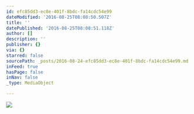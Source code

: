 ```yaml
---
id: efc85dd3-ec8e-401f-8bdc-fa14cdc54e99
dateModified: '2016-08-25T08:08:50.507Z'
title: ''
datePublished: '2016-08-25T08:08:51.118Z'
author: []
description: ''
publisher: {}
via: {}
starred: false
sourcePath: _posts/2016-08-24-efc85dd3-ec8e-401f-8bdc-fa14cdc54e99.md
inFeed: true
hasPage: false
inNav: false
_type: MediaObject

---
```

![](https://the-grid-user-content.s3-us-west-2.amazonaws.com/fbf43be3-bf1a-442f-8685-186c2f14ac0d.jpg)